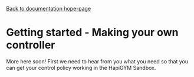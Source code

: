 [Back to documentation hope-page](https://github.com/HAPiWEC/HAPiGYM_docs/blob/main/README.md)

# Getting started - Making your own controller

More here soon! First we need to hear from you what you need so that you can get your control policy working in the HapiGYM Sandbox.
